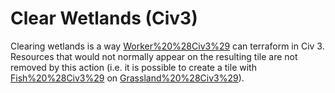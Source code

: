 # Clear Wetlands (Civ3)

Clearing wetlands is a way [Worker%20%28Civ3%29](workers) can terraform in Civ 3. Resources that would not normally appear on the resulting tile are not removed by this action (i.e. it is possible to create a tile with [Fish%20%28Civ3%29](Fish) on [Grassland%20%28Civ3%29](Grassland)).